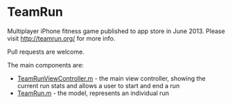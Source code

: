 TeamRun
=======

Multiplayer iPhone fitness game published to app store in June 2013.  Please visit http://teamrun.org/ for more info.

Pull requests are welcome.

The main components are:

- [TeamRunViewController.m](TeamRun/TeamRun/TeamRunViewController.m) - the main view controller, showing the current run stats and allows a user to start and end a run
- [TeamRun.m](TeamRun/TeamRun/TeamRun.m) - the model, represents an individual run

